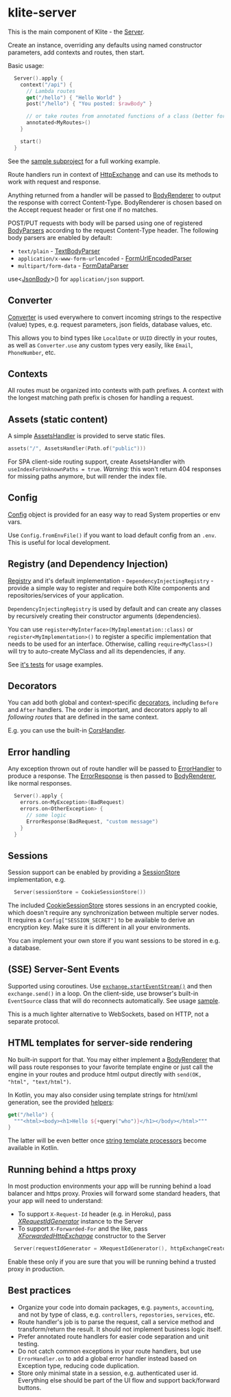 # klite-server

This is the main component of Klite - the [Server](src/klite/Server.kt).

Create an instance, overriding any defaults using named constructor parameters, add contexts and routes, then start.

Basic usage:
```kotlin
  Server().apply {
    context("/api") {
      // Lambda routes
      get("/hello") { "Hello World" }
      post("/hello") { "You posted: $rawBody" }

      // or take routes from annotated functions of a class (better for unit tests)
      annotated<MyRoutes>()
    }

    start()
  }
```
See the [sample subproject](../sample/src/Launcher.kt) for a full working example.

Route handlers run in context of [HttpExchange](src/klite/HttpExchange.kt) and can use its methods to work with
request and response.

Anything returned from a handler will be passed to [BodyRenderer](src/klite/Body.kt) to output the response with correct Content-Type. BodyRenderer is chosen based on the Accept request header or first one if no matches.

POST/PUT requests with body will be parsed using one of registered [BodyParsers](src/klite/Body.kt) according to the request Content-Type header.
The following body parsers are enabled by default:
* `text/plain` - [TextBodyParser](src/klite/Body.kt)
* `application/x-www-form-urlencoded` - [FormUrlEncodedParser](src/klite/Body.kt)
* `multipart/form-data` - [FormDataParser](src/klite/FormDataParser.kt)

use<[JsonBody](../json/src/JsonBody.kt)>() for `application/json` support.

## Converter

[Converter](../core/src/Converter.kt) is used everywhere to convert incoming strings to the respective (value) types, e.g. request parameters, json fields, database values, etc.

This allows you to bind types like `LocalDate` or `UUID` directly in your routes, as well as `Converter.use` any custom
types very easily, like `Email`, `PhoneNumber`, etc.

## Contexts

All routes must be organized into contexts with path prefixes. A context with the longest matching path prefix is chosen for handling a request.

## Assets (static content)

A simple [AssetsHandler](src/klite/AssetsHandler.kt) is provided to serve static files.

```kotlin
assets("/", AssetsHandler(Path.of("public")))
```

For SPA client-side routing support, create AssetsHandler with `useIndexForUnknownPaths = true`.
*Warning:* this won't return 404 responses for missing paths anymore, but will render the index file.

## Config

[Config](../core/src/Config.kt) object is provided for an easy way to read System properties or env vars.

Use `Config.fromEnvFile()` if you want to load default config from an `.env`. This is useful for local development.

## Registry (and Dependency Injection)

[Registry](../core/src/Registry.kt) and it's default implementation - `DependencyInjectingRegistry` - provide
a simple way to register and require both Klite components and repositories/services of your application.

`DependencyInjectingRegistry` is used by default and can create any classes by recursively creating their constructor
arguments (dependencies).

You can use `register<MyInterface>(MyImplementation::class)` or `register<MyImplementation>()` to register a specific implementation that needs to be used for an interface. Otherwise, calling `require<MyClass>()` will try to auto-create MyClass and all its dependencies, if any.

See [it's tests](test/klite/DependencyInjectingRegistryTest.kt) for usage examples.

## Decorators

You can add both global and context-specific [decorators](src/klite/Decorators.kt), including `Before` and `After` handlers.
The order is important, and decorators apply to all *following routes* that are defined in the same context.

E.g. you can use the built-in [CorsHandler](src/klite/CorsHandler.kt).

## Error handling

Any exception thrown out of route handler will be passed to [ErrorHandler](src/klite/ErrorHandler.kt) to produce a response.
The [ErrorResponse](src/klite/ErrorHandler.kt) is then passed to [BodyRenderer](src/klite/Body.kt), like normal responses.

```kotlin
  Server().apply {
    errors.on<MyException>(BadRequest)
    errors.on<OtherException> {
      // some logic
      ErrorResponse(BadRequest, "custom message")
    }
  }
```

## Sessions

Session support can be enabled by providing a [SessionStore](src/klite/Session.kt) implementation, e.g.
```kotlin
  Server(sessionStore = CookieSessionStore())
```

The included [CookieSessionStore](src/klite/Session.kt) stores sessions in an encrypted cookie, which doesn't require any synchronization between multiple server nodes. It requires a `Config["SESSION_SECRET"]` to be available to derive an encryption key. Make sure it is different in all your environments.

You can implement your own store if you want sessions to be stored in e.g. a database.

## (SSE) Server-Sent Events

Supported using coroutines. Use [`exchange.startEventStream()`](src/klite/sse/Event.kt) and then `exchange.send()` in a loop.
On the client-side, use browser's built-in `EventSource` class that will do reconnects automatically.
See usage [sample](../sample/src/SSERoutes.kt).

This is a much lighter alternative to WebSockets, based on HTTP, not a separate protocol.

## HTML templates for server-side rendering

No built-in support for that. You may either implement a [BodyRenderer](src/klite/Body.kt) that will pass route responses to your favorite template engine or just call the engine in your routes and produce html output directly with `send(OK, "html", "text/html")`.

In Kotlin, you may also consider using template strings for html/xml generation, see the provided [helpers](src/klite/html/Helpers.kt):
```kotlin
get("/hello") {
  """<html><body><h1>Hello ${+query("who")}</h1></body></html>"""
}
```

The latter will be even better once [string template processors](https://youtrack.jetbrains.com/issue/KT-64632/Support-Java-21-StringTemplate.Processor) become available in Kotlin.

## Running behind a https proxy

In most production environments your app will be running behind a load balancer and https proxy.
Proxies will forward some standard headers, that your app will need to understand:

* To support `X-Request-Id` header (e.g. in Heroku), pass [*XRequestIdGenerator*](src/klite/RequestIdGenerator.kt) instance to the Server
* To support `X-Forwarded-For` and the like, pass [*XForwardedHttpExchange*](src/klite/XForwardedHttpExchange.kt) constructor to the Server

```kotlin
  Server(requestIdGenerator = XRequestIdGenerator(), httpExchangeCreator = XForwardedHttpExchange::class.primaryConstructor!!)
```

Enable these only if you are sure that you will be running behind a trusted proxy in production.

## Best practices

* Organize your code into domain packages, e.g. `payments`, `accounting`, and not by type of class, e.g. `controllers`, `repostories`, `services`, etc.
* Route handler's job is to parse the request, call a service method and transform/return the result. It should not implement business logic itself.
* Prefer annotated route handlers for easier code separation and unit testing.
* Do not catch common exceptions in your route handlers, but use `ErrorHandler.on` to add a global error handler instead based on Exception type, reducing code duplication.
* Store only minimal state in a session, e.g. authenticated user id. Everything else should be part of the UI flow and support back/forward buttons.
